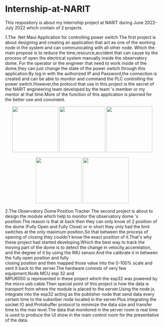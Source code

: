# Internship-at-NARIT
This respository is about my internship project at NARIT during June 2022- July 2022 which contain of 2 projects.

1.The .Net Maui Application for controlling power switch
  The first project is about designing and creating an application that act as one of the working node in the system and can communicating with all other node.
  Which the main propose is to reduce the time,resource,accident that can cause by the process of open the electrical system manually inside the observatory dome.
  For the operator or the engineer that need to work inside of the dome,they can just change the state of the power switch through this application.By log in with 
  the authorized IP and Password,the connection is created and can be able to monitor and command the PLC controlling the power switch.However,the protocol that use 
  in this project is the secret of the NARIT engineering team developed by the team 's member or my mentor at that time.More of the function of this application is     planned for the better use and convinient.

  <p align="center">
    <img src="https://github.com/SPACEWALKER31552/Internship-at-NARIT/assets/109845426/0f957a6d-3093-4b21-9f2e-3a61c681192c" width="150" >
    <img src="https://github.com/SPACEWALKER31552/Internship-at-NARIT/assets/109845426/89bec6f0-4694-4b9d-8e3a-4ea83f3951fa" width="150" >
    <img src="https://github.com/SPACEWALKER31552/Internship-at-NARIT/assets/109845426/3a702220-9d8b-4818-9d74-8843eae84c15" width="150" >
  </p>
  <p align="center">
    <img src="https://github.com/SPACEWALKER31552/Internship-at-NARIT/assets/109845426/c2a7cbb9-669c-4920-9a5a-0247caf19ac6" width="150" >
    <img src="https://github.com/SPACEWALKER31552/Internship-at-NARIT/assets/109845426/eee9c18f-a92b-4cb1-9edd-0c13c059d6a1" width="150" >
  </p>

2.The Observatory Dome Position Tracker
  The second project is about to design the module which help to monitor the observatory dome 's position.The reason is that at back then they can only know of 2 
  position of the dome (Fully Open and Fully Close) or in short they only had the limit switches at the only maximum position.So that between the process of opening 
  of closing they couldn't know the exact position of it.That's why these project had started developing.Which the best way to track the moving part of the dome is     to detect the change in velocity,accerelation, and the degree of it by using the IMU sensor.And the calibrate it in between the fully open position and fully  
  closing position and then mapped those value into the 0-100% scale and sent it back to the server.The hardware consists of very few equipment.Node MCU esp 32 and  
  MPU6050 is represented in these project which the esp32 was powered by the micro usb cable.Then special point of this project is how the data is transport from 
  where the module is placed to the server.Using the node js. integrate into the esp32 acting as the publisher node that send data every certain time to the 
  subsriber node located in the server.Plus integrating the socket IO and Protobuffer protocol to minimize the data size and transfer time to the max level.The data 
  that monitored in the server room is real time  is used to produce the UI show in the main control room for the presentative of the data.
